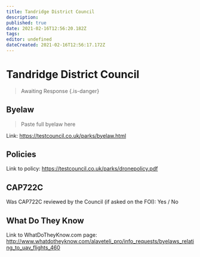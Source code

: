 ```yaml
---
title: Tandridge District Council
description: 
published: true
date: 2021-02-16T12:56:20.182Z
tags: 
editor: undefined
dateCreated: 2021-02-16T12:56:17.172Z
---
```


# Tandridge District Council
>  Awaiting Response
> {.is-danger}

## Byelaw
> Paste full byelaw here

Link:
https://testcouncil.co.uk/parks/byelaw.html

## Policies
Link to policy:
https://testcouncil.co.uk/parks/dronepolicy.pdf

## CAP722C

Was CAP722C reviewed by the Council (if asked on the FOI): Yes / No

## What Do They Know

Link to WhatDoTheyKnow.com page:
http://www.whatdotheyknow.com/alaveteli_pro/info_requests/byelaws_relating_to_uav_flights_460

